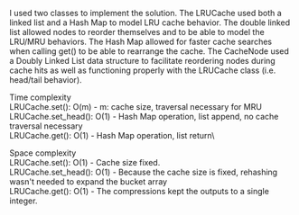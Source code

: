 I used two classes to implement the solution. The LRUCache used both a linked list and a Hash Map to model LRU cache behavior. The double linked list allowed nodes to reorder 
themselves  and to be able to model the LRU/MRU behaviors. The Hash Map allowed 
for faster cache searches when calling get() to be able to rearrange the cache. The CacheNode 
used a Doubly Linked List data structure to facilitate reordering nodes during cache hits as well as 
functioning properly with the LRUCache class (i.e. head/tail behavior).

Time complexity\
LRUCache.set(): O(m) - m: cache size, traversal necessary for MRU\
LRUCache.set_head(): O(1) - Hash Map operation, list append, no cache traversal necessary\
LRUCache.get(): O(1) - Hash Map operation, list return\

Space complexity\
LRUCache.set(): O(1) - Cache size fixed.\
LRUCache.set_head(): O(1) - Because the cache size is fixed, rehashing wasn't needed to expand the bucket array\
LRUCache.get(): O(1) - The compressions kept the outputs to a single integer. 